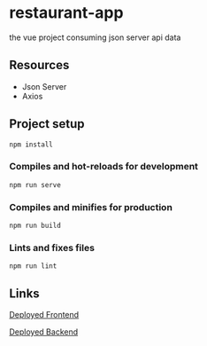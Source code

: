 # restaurant-app
the vue project consuming json server api data 
## Resources 
- Json Server
- Axios
## Project setup
```
npm install
```

### Compiles and hot-reloads for development
```
npm run serve
```

### Compiles and minifies for production
```
npm run build
```

### Lints and fixes files
```
npm run lint
```
## Links
[Deployed Frontend](https://restaurant-staging.netlify.app/)

[Deployed Backend](#)
